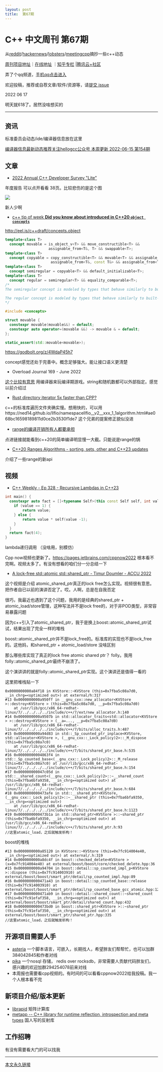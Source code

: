 ```yaml
---
layout: post
title:  第67期
---
```


# C++ 中文周刊 第67期


从[reddit](https://www.reddit.com/r/cpp/)/[hackernews](https://news.ycombinator.com/)/[lobsters](https://lobste.rs/)/[meetingcpp](https://www.meetingcpp.com/blog/blogroll/items/Meeting-Cpp-Blogroll-334.html)摘抄一些c++动态

[周刊项目地址](https://github.com/wanghenshui/cppweeklynews)｜[在线地址](https://wanghenshui.github.io/cppweeklynews/) ｜[知乎专栏](https://www.zhihu.com/column/jieyaren) |[腾讯云+社区](https://cloud.tencent.com/developer/column/92884)

弄了个qq频道，[手机qq点击进入](https://qun.qq.com/qqweb/qunpro/share?_wv=3&_wwv=128&inviteCode=xzjHQ&from=246610&biz=ka)

欢迎投稿，推荐或自荐文章/软件/资源等，请[提交 issue](https://github.com/wanghenshui/cppweeklynews/issues)

2022 06 17

明天就618了。居然没啥想买的

---

## 资讯

标准委员会动态/ide/编译器信息放在这里

[编译器信息最新动态推荐关注hellogcc公众号 本周更新 2022-06-15 第154期](https://github.com/hellogcc/osdt-weekly/blob/master/weekly-2022/2022-06-15.md)

## 文章

- [2022 Annual C++ Developer Survey "Lite"](https://isocpp.org/files/papers/CppDevSurvey-2022-summary.pdf)

年度报告 可以点开看看 38页。比较悲伤的是这个图

![](https://wanghenshui.github.io/assets/age.png)

新人少啊

- [c++ tip of week **Did you know about introduced in C++20 `object concepts`**](https://github.com/QuantlabFinancial/cpp_tip_of_the_week/blob/master/282.md)

http://eel.is/c++draft/concepts.object

```c++
template<class T>
  concept movable = is_object_v<T> && move_constructible<T> &&
                    assignable_from<T&, T> && swappable<T>;
template<class T>
  concept copyable = copy_constructible<T> && movable<T> && assignable_from<T&, T&> &&
                     assignable_from<T&, const T&> && assignable_from<T&, const T>;
template<class T>
  concept semiregular = copyable<T> && default_initializable<T>;
template<class T>
  concept regular = semiregular<T> && equality_comparable<T>;
/*
The semiregular concept is modeled by types that behave similarly to built-in types like int, except that they need not be comparable with 

The regular concept is modeled by types that behave similarly to built-in types like int and that are comparable with 
*/
```

```c++
#include <concepts>

struct movable {
  constexpr movable(movable&&) = default;
  constexpr auto operator=(movable &&) -> movable & = default;
};

static_assert(std::movable<movable>);
```

https://godbolt.org/z/4WdaP45h7 

concept感觉还处于完善中。概念足够强大。能让接口语义更清楚

- Overload Journal 169 - June 2022

[这个比较有意思](https://accu.org/journals/overload/30/169/romeo/) 用编译器来玩编译期游戏。string和随机数都可以外部指定。感觉以前介绍过

- [Rust directory iterator 5x faster than CPP?](https://www.reddit.com/r/cpp/comments/vdtlzp/rust_directory_iterator_5x_faster_than_cpp/)

c++的标准库遍历文件夹确实慢。想用快的，可以用https://ned14.github.io/llfio/namespacellfio__v2__xxx_1_1algorithm.html#ae068bc16598189811d0ce2b3530f1de7 这个兄弟的提案修正貌似没进

- [range的编译开销所有人都要承担](https://build-bench.com/b/WfuR5KZvB6PPHgAZrEYU9dTDYp8)

点进链接就能看到c++20的简单编译明显慢一大截。只能说是range的锅

- [C++20 Ranges Algorithms - sorting, sets, other and C++23 updates ](https://www.cppstories.com/2022/ranges-alg-part-three/)

介绍了一些range的新api

## 视频

- [ C++ Weekly - Ep 328 - Recursive Lambdas in C++23 ](https://www.youtube.com/watch?v=hwD06FNXndI)

```c++
int main() {
  constexpr auto fact = []<typename Self>(this const Self self, int value) {
  	if (value == 1) {
    	return value;
    } else {
    	return value * self(value -1);
    }
  }
  return fact(4);
}
```

lambda递归调用 （没啥用，别模仿）

Cpp now视频也更新了。https://pages.jetbrains.com/cppnow2022 根本看不完啊。视频太多了。有没有想看的咱们分一分总结一下

- [A lock-free std::atomic std::shared_ptr - Timur Doumler - ACCU 2022](https://www.youtube.com/watch?v=a10JpqI-CvU&list=PL9hrFapz4dsNx4kjMVgGMP6u37U1dSy7F&index=4)

这个视频是介绍 atomic_shared_ptr真正的lock free怎么实现。视频很有意思。把作者自已以前的演讲否定了。哎。人啊，总是在自我否定

很巧，我最近也遇到了这个问题，我用的是经典的shared_ptr + atomic_load/store管理，这种写法并不是lock free的，对于非POD类型，非常容易暴露问题

因为c++引入了atomic_shared_ptr，我于是换上boost::atomic_shared_ptr试试，结果出现了完全一样的堆栈 

boost::atomic_shared_ptr并不是lock_free的。标准库的实现也不是lock_free的。这他妈，和shared_ptr + atomic_load/store 没啥区别

那么哪些库实现了真正的lock free atomic shared ptr？ folly。我用folly::atomic_shared_ptr最终不崩溃了。

这个演讲讲的就是folly::atomic_shared_ptr实现。这个演讲还是值得一看的

这里把堆栈贴一下

```gdb
0x0000000000a84f18 in KVStore::~KVStore (this=0x7fba5c08a7d0, __in_chrg=<optimized out>) at external/h:317
#13 0x0000000000a950ff in __gnu_cxx::new_allocator<KVStore >::destroy<KVStore > (this=0x7fba5c08a7d0, __p=0x7fba5c08a7d0)
    at /usr/lib/gcc/x86_64-redhat-linux/7/../../../../include/c++/7/ext/new_allocator.h:140
#14 0x0000000000a9507b in std::allocator_traits<std::allocator<KVStore > >::destroy<KVStore > (__a=..., __p=0x7fba5c08a7d0)
    at /usr/lib/gcc/x86_64-redhat-linux/7/../../../../include/c++/7/bits/alloc_traits.h:487
#15 0x0000000000a94d83 in std::_Sp_counted_ptr_inplace<KVStore, std::allocator<KVStore >, (__gnu_cxx::_Lock_policy)2>::_M_dispose (this=0x7fba5c08a7c0)
    at /usr/lib/gcc/x86_64-redhat-linux/7/../../../../include/c++/7/bits/shared_ptr_base.h:535
#16 0x00000000004863f4 in std::_Sp_counted_base<(__gnu_cxx::_Lock_policy)2>::_M_release (this=0x7fba5c08a7c0) at /usr/lib/gcc/x86_64-redhat-linux/7/../../../../include/c++/7/bits/shared_ptr_base.h:154
#17 0x000000000047c05d in std::__shared_count<(__gnu_cxx::_Lock_policy)2>::~__shared_count (this=0x7fba6bfa9358, __in_chrg=<optimized out>) at /usr/lib/gcc/x86_64-redhat-linux/7/../../../../include/c++/7/bits/shared_ptr_base.h:684
#18 0x0000000000473afe in std::__shared_ptr<KVStore, (__gnu_cxx::_Lock_policy)2>::~__shared_ptr (this=0x7fba6bfa9350, __in_chrg=<optimized out>)
    at /usr/lib/gcc/x86_64-redhat-linux/7/../../../../include/c++/7/bits/shared_ptr_base.h:1123
#19 0x0000000000473b1a in std::shared_ptr<KVStore >::~shared_ptr (this=0x7fba6bfa9350, __in_chrg=<optimized out>) at /usr/lib/gcc/x86_64-redhat-linux/7/../../../../include/c++/7/bits/shared_ptr.h:93
//这里atomic_load，之后就触发析构！
```

boost的堆栈

```gdb
#13 0x0000000000a85120 in KVStore::~KVStore (this=0x7fc914004e40, __in_chrg=<optimized out>) at external/.h:319
#14 0x0000000000a8dc4f in boost::checked_delete<KVStore > (x=0x7fc914004e40) at external/boost/boost/core/checked_delete.hpp:36
#15 0x0000000000a94704 in boost::detail::sp_counted_impl_p<KVStore >::dispose (this=0x7fc914003910) at external/boost/boost/smart_ptr/detail/sp_counted_impl.hpp:89
#16 0x0000000000471a43 in boost::detail::sp_counted_base::release (this=0x7fc914003910) at external/boost/boost/smart_ptr/detail/sp_counted_base_gcc_atomic.hpp:120
#17 0x0000000000471ab9 in boost::detail::shared_count::~shared_count (this=0x7fc91efaf358, __in_chrg=<optimized out>) at external/boost/boost/smart_ptr/detail/shared_count.hpp:432
#18 0x0000000000473bd0 in boost::shared_ptr<KVStore >::~shared_ptr (this=0x7fc91efaf350, __in_chrg=<optimized out>) at external/boost/boost/smart_ptr/shared_ptr.hpp:335
//这里atomic_load，之后就触发析构！
```



## 开源项目需要人手

- [asteria](https://github.com/lhmouse/asteria) 一个脚本语言，可嵌入，长期找人，希望胖友们帮帮忙，也可以加群384042845和作者对线
- [pika](https://github.com/OpenAtomFoundation/pika) 一个nosql 存储， redis over rocksdb，非常需要人贡献代码胖友们， 感兴趣的欢迎加群294254078前来对线
- 本周报也需要看cpp视频的。有时间的可以看看cppnow2022给我投稿。我一个人根本看不完

## 新项目介绍/版本更新

- [librapid](https://github.com/LibRapid/librapid) 矩阵计算库
- [metapp -- C++ library for runtime reflection, introspection and meta types](https://github.com/wqking/metapp) 国人写的反射库

## 工作招聘

有没有需要看大门的可以找我

---



[本文永久链接](https://wanghenshui.github.io/cppweeklynews/posts/067.html)
